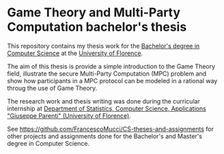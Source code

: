 # Game Theory and Multi-Party Computation bachelor's thesis

This repository contains my thesis work for the [Bachelor's degree in Computer Science](https://www.informatica.unifi.it/) at the [University of Florence](https://www.unifi.it/).

The aim of this thesis is provide a simple introduction to the Game Theory field, illustrate the secure Multi-Party Computation (MPC) problem and show how participants in a MPC protocol can be modeled in a rational way throug the use of Game Theory.

The research work and thesis writing was done during the curricular internship at [Department of Statistics, Computer Science, Applications "Giuseppe Parenti" (University of Florence)](https://www.disia.unifi.it).

See https://github.com/FrancescoMucci/CS-theses-and-assignments for other projects and assignments done for the Bachelor's and Master's degree in Computer Science.
